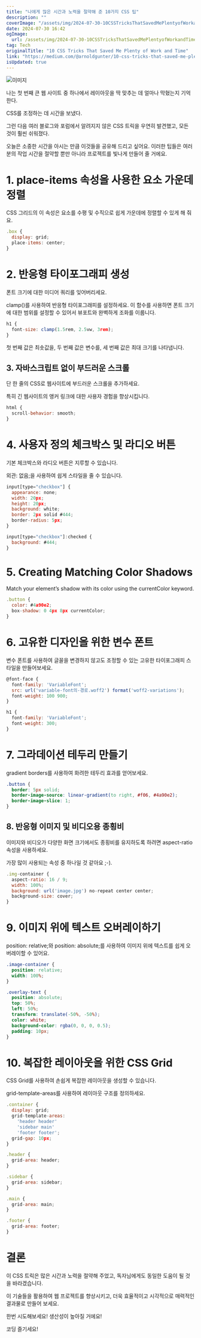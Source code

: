 ```yaml
---
title: "나에게 많은 시간과 노력을 절약해 준 10가지 CSS 팁"
description: ""
coverImage: "/assets/img/2024-07-30-10CSSTricksThatSavedMePlentyofWorkandTime_0.png"
date: 2024-07-30 16:42
ogImage: 
  url: /assets/img/2024-07-30-10CSSTricksThatSavedMePlentyofWorkandTime_0.png
tag: Tech
originalTitle: "10 CSS Tricks That Saved Me Plenty of Work and Time"
link: "https://medium.com/@arnoldgunter/10-css-tricks-that-saved-me-plenty-of-work-and-time-3698e69d7bac"
isUpdated: true
---
```





![이미지](/assets/img/2024-07-30-10CSSTricksThatSavedMePlentyofWorkandTime_0.png)

나는 첫 번째 큰 웹 사이트 중 하나에서 레이아웃을 딱 맞추는 데 얼마나 막혔는지 기억한다.

CSS를 조정하는 데 시간을 보냈다.

그런 다음 여러 블로그와 포럼에서 알려지지 않은 CSS 트릭을 우연히 발견했고, 모든 것이 훨씬 쉬워졌다.

<div class="content-ad"></div>

오늘은 소중한 시간을 아시는 만큼 이것들을 공유해 드리고 싶어요. 이러한 팁들은 여러분의 작업 시간을 절약할 뿐만 아니라 프로젝트를 빛나게 만들어 줄 거에요.

# 1. place-items 속성을 사용한 요소 가운데 정렬

CSS 그리드의 이 속성은 요소를 수평 및 수직으로 쉽게 가운데에 정렬할 수 있게 해 줘요.

```js
.box {
  display: grid;
  place-items: center;
}
```

<div class="content-ad"></div>

# 2. 반응형 타이포그래피 생성

폰트 크기에 대한 미디어 쿼리를 잊어버리세요.

clamp()를 사용하여 반응형 타이포그래피를 설정하세요. 이 함수를 사용하면 폰트 크기에 대한 범위를 설정할 수 있어서 뷰포트와 완벽하게 조화를 이룹니다.

```js
h1 {
  font-size: clamp(1.5rem, 2.5vw, 3rem);
}
```

<div class="content-ad"></div>

첫 번째 값은 최솟값을, 두 번째 값은 변수를, 세 번째 값은 최대 크기를 나타냅니다.

## 3. 자바스크립트 없이 부드러운 스크롤

단 한 줄의 CSS로 웹사이트에 부드러운 스크롤을 추가하세요.

특히 긴 웹사이트의 앵커 링크에 대한 사용자 경험을 향상시킵니다.

<div class="content-ad"></div>

```js
html {
  scroll-behavior: smooth;
}
```

# 4. 사용자 정의 체크박스 및 라디오 버튼

기본 체크박스와 라디오 버튼은 지루할 수 있습니다.

외관: 없음;을 사용하여 쉽게 스타일을 줄 수 있습니다.

<div class="content-ad"></div>


```js
input[type="checkbox"] {
  appearance: none;
  width: 20px;
  height: 20px;
  background: white;
  border: 2px solid #444;
  border-radius: 5px;
}

input[type="checkbox"]:checked {
  background: #444;
}
```

# 5. Creating Matching Color Shadows

Match your element’s shadow with its color using the currentColor keyword.

```js
.button {
  color: #4a90e2;
  box-shadow: 0 4px 8px currentColor;
}
```

<div class="content-ad"></div>

# 6. 고유한 디자인을 위한 변수 폰트

변수 폰트를 사용하여 글꼴을 변경하지 않고도 조정할 수 있는 고유한 타이포그래피 스타일을 만들어보세요.

```js
@font-face {
  font-family: 'VariableFont';
  src: url('variable-font의-경로.woff2') format('woff2-variations');
  font-weight: 100 900;
}

h1 {
  font-family: 'VariableFont';
  font-weight: 300;
}
```

# 7. 그라데이션 테두리 만들기

<div class="content-ad"></div>

gradient borders를 사용하여 화려한 테두리 효과를 얻어보세요.

```css
.button {
  border: 5px solid;
  border-image-source: linear-gradient(to right, #f06, #4a90e2);
  border-image-slice: 1;
}
```

## 8. 반응형 이미지 및 비디오용 종횡비

이미지와 비디오가 다양한 화면 크기에서도 종횡비를 유지하도록 하려면 aspect-ratio 속성을 사용하세요.

<div class="content-ad"></div>

가장 많이 사용되는 속성 중 하나일 것 같아요 ;-).

```js
.img-container {
  aspect-ratio: 16 / 9;
  width: 100%;
  background: url('image.jpg') no-repeat center center;
  background-size: cover;
}
```

# 9. 이미지 위에 텍스트 오버레이하기

position: relative;와 position: absolute;를 사용하여 이미지 위에 텍스트를 쉽게 오버레이할 수 있어요.

<div class="content-ad"></div>

```css
.image-container {
  position: relative;
  width: 100%;
}

.overlay-text {
  position: absolute;
  top: 50%;
  left: 50%;
  transform: translate(-50%, -50%);
  color: white;
  background-color: rgba(0, 0, 0, 0.5);
  padding: 10px;
}
```

# 10. 복잡한 레이아웃을 위한 CSS Grid

CSS Grid를 사용하여 손쉽게 복잡한 레이아웃을 생성할 수 있습니다.

grid-template-areas를 사용하여 레이아웃 구조를 정의하세요.

<div class="content-ad"></div>

```js
.container {
  display: grid;
  grid-template-areas: 
    'header header'
    'sidebar main'
    'footer footer';
  grid-gap: 10px;
}

.header {
  grid-area: header;
}

.sidebar {
  grid-area: sidebar;
}

.main {
  grid-area: main;
}

.footer {
  grid-area: footer;
}
```

# 결론

이 CSS 트릭은 많은 시간과 노력을 절약해 주었고, 독자님에게도 동일한 도움이 될 것을 바라겠습니다.

이 기술들을 활용하여 웹 프로젝트를 향상시키고, 더욱 효율적이고 시각적으로 매력적인 결과물로 만들어 보세요.


<div class="content-ad"></div>

한번 시도해보세요! 생산성이 높아질 거에요!

코딩 즐기세요!